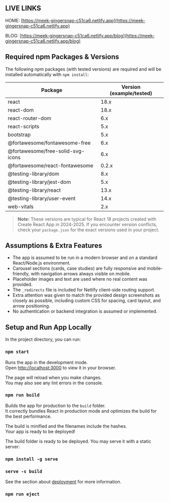 ## LIVE LINKS
HOME: [https://meek-gingersnap-c51ca6.netlify.app](https://meek-gingersnap-c51ca6.netlify.app)

BLOG: [https://meek-gingersnap-c51ca6.netlify.app/blog](https://meek-gingersnap-c51ca6.netlify.app/blog)


## Required npm Packages & Versions

The following npm packages (with tested versions) are required and will be installed automatically with `npm install`:

| Package                          | Version (example/tested) |
| -------------------------------- | ------------------------ |
| react                            | 18.x                     |
| react-dom                        | 18.x                     |
| react-router-dom                 | 6.x                      |
| react-scripts                    | 5.x                      |
| bootstrap                        | 5.x                      |
| @fortawesome/fontawesome-free    | 6.x                      |
| @fortawesome/free-solid-svg-icons| 6.x                      |
| @fortawesome/react-fontawesome   | 0.2.x                    |
| @testing-library/dom             | 8.x                      |
| @testing-library/jest-dom        | 5.x                      |
| @testing-library/react           | 13.x                     |
| @testing-library/user-event      | 14.x                     |
| web-vitals                       | 2.x                      |

> **Note:** These versions are typical for React 18 projects created with Create React App in 2024-2025. If you encounter version conflicts, check your `package.json` for the exact versions used in your project.

## Assumptions & Extra Features

- The app is assumed to be run in a modern browser and on a standard React/Node.js environment.
- Carousel sections (cards, case studies) are fully responsive and mobile-friendly, with navigation arrows always visible on mobile.
- Placeholder images and text are used where no real content was provided.
- The `_redirects` file is included for Netlify client-side routing support.
- Extra attention was given to match the provided design screenshots as closely as possible, including custom CSS for spacing, card layout, and arrow positioning.
- No authentication or backend integration is assumed or implemented.


## Setup and Run App Locally

In the project directory, you can run:

### `npm start`

Runs the app in the development mode.\
Open [http://localhost:3000](http://localhost:3000) to view it in your browser.

The page will reload when you make changes.\
You may also see any lint errors in the console.


### `npm run build`

Builds the app for production to the `build` folder.\
It correctly bundles React in production mode and optimizes the build for the best performance.

The build is minified and the filenames include the hashes.\
Your app is ready to be deployed!

The build folder is ready to be deployed.
You may serve it with a static server:

### `npm install -g serve`
### `serve -s build`

See the section about [deployment](https://facebook.github.io/create-react-app/docs/deployment) for more information.

### `npm run eject`

